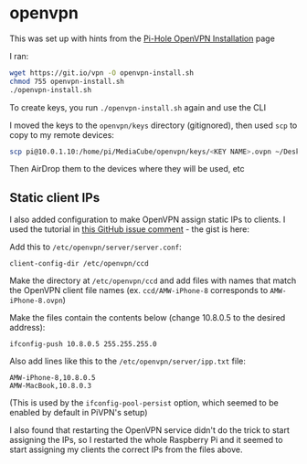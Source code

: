 # openvpn

This was set up with hints from the [Pi-Hole OpenVPN Installation](https://docs.pi-hole.net/guides/vpn/installation/) page

I ran:

```bash
wget https://git.io/vpn -O openvpn-install.sh
chmod 755 openvpn-install.sh
./openvpn-install.sh
```

To create keys, you run `./openvpn-install.sh` again and use the CLI

I moved the keys to the `openvpn/keys` directory (gitignored), then used `scp` to copy to my remote devices:

```bash
scp pi@10.0.1.10:/home/pi/MediaCube/openvpn/keys/<KEY NAME>.ovpn ~/Desktop
```

Then AirDrop them to the devices where they will be used, etc

## Static client IPs

I also added configuration to make OpenVPN assign static IPs to clients. I used the tutorial in [this GitHub issue comment](https://github.com/pivpn/pivpn/issues/257#issuecomment-327055275) - the gist is here:

Add this to `/etc/openvpn/server/server.conf`:
```
client-config-dir /etc/openvpn/ccd
```

Make the directory at `/etc/openvpn/ccd` and add files with names that match the OpenVPN client file names (ex. `ccd/AMW-iPhone-8` corresponds to `AMW-iPhone-8.ovpn`)

Make the files contain the contents below (change 10.8.0.5 to the desired address):

```
ifconfig-push 10.8.0.5 255.255.255.0
```

Also add lines like this to the `/etc/openvpn/server/ipp.txt` file:
```
AMW-iPhone-8,10.8.0.5
AMW-MacBook,10.8.0.3
```
(This is used by the `ifconfig-pool-persist` option, which seemed to be enabled by default in PiVPN's setup)

I also found that restarting the OpenVPN service didn't do the trick to start assigning the IPs, so I restarted the whole Raspberry Pi and it seemed to start assigning my clients the correct IPs from the files above.
